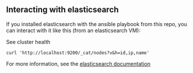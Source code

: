## Interacting with elasticsearch

If you installed elasticsearch with the ansible playbook from this repo, you can interact with it like this (from an elasticsearch VM):

See cluster health

```
curl 'http://localhost:9200/_cat/nodes?v&h=id,ip,name'
```

For more information, see the [elasticsearch documentation](https://www.elastic.co/guide/en/elasticsearch/reference/current/index.html)
